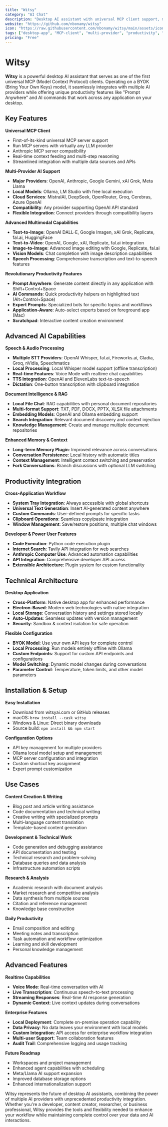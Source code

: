```yaml
---
title: "Witsy"
category: "AI Chat"
description: "Desktop AI assistant with universal MCP client support, multi-provider integration, and productivity features like Prompt Anywhere"
website: "https://github.com/nbonamy/witsy"
icon: "https://raw.githubusercontent.com/nbonamy/witsy/main/assets/icon.png"
tags: ["desktop-app", "MCP-client", "multi-provider", "productivity", "BYOK"]
pricing: "Free"
---
```


# Witsy

**Witsy** is a powerful desktop AI assistant that serves as one of the first universal MCP (Model Context Protocol) clients. Operating on a BYOK (Bring Your Own Keys) model, it seamlessly integrates with multiple AI providers while offering unique productivity features like "Prompt Anywhere" and AI commands that work across any application on your desktop.

## Key Features

**Universal MCP Client**
- First-of-its-kind universal MCP server support
- Run MCP servers with virtually any LLM provider
- Anthropic MCP server compatibility
- Real-time context feeding and multi-step reasoning
- Streamlined integration with multiple data sources and APIs

**Multi-Provider AI Support**
- **Major Providers**: OpenAI, Anthropic, Google Gemini, xAI Grok, Meta Llama
- **Local Models**: Ollama, LM Studio with free local execution
- **Cloud Services**: MistralAI, DeepSeek, OpenRouter, Groq, Cerebras, Azure OpenAI
- **Compatibility**: Any provider supporting OpenAI API standard
- **Flexible Integration**: Connect providers through compatibility layers

**Advanced Multimodal Capabilities**
- **Text-to-Image**: OpenAI DALL-E, Google Imagen, xAI Grok, Replicate, fal.ai, HuggingFace
- **Text-to-Video**: OpenAI, Google, xAI, Replicate, fal.ai integration
- **Image-to-Image**: Advanced image editing with Google, Replicate, fal.ai
- **Vision Models**: Chat completion with image description capabilities
- **Speech Processing**: Comprehensive transcription and text-to-speech features

**Revolutionary Productivity Features**
- **Prompt Anywhere**: Generate content directly in any application with Shift+Control+Space
- **AI Commands**: Quick productivity helpers on highlighted text (Alt+Control+Space)
- **Expert Prompts**: Specialized bots for specific topics and workflows
- **Application-Aware**: Auto-select experts based on foreground app (Mac)
- **Scratchpad**: Interactive content creation environment

## Advanced AI Capabilities

**Speech & Audio Processing**
- **Multiple STT Providers**: OpenAI Whisper, fal.ai, Fireworks.ai, Gladia, Groq, nVidia, Speechmatics
- **Local Processing**: Local Whisper model support (offline transcription)
- **Real-time Features**: Voice Mode with realtime chat capabilities
- **TTS Integration**: OpenAI and ElevenLabs text-to-speech
- **Dictation**: One-button transcription with clipboard integration

**Document Intelligence & RAG**
- **Local File Chat**: RAG capabilities with personal document repositories
- **Multi-format Support**: TXT, PDF, DOCX, PPTX, XLSX file attachments
- **Embedding Models**: OpenAI and Ollama embedding support
- **Search Integration**: Relevant document discovery and context injection
- **Knowledge Management**: Create and manage multiple document repositories

**Enhanced Memory & Context**
- **Long-term Memory Plugin**: Improved relevance across conversations
- **Conversation Persistence**: Local history with automatic titles
- **Context Management**: Intelligent context switching and preservation
- **Fork Conversations**: Branch discussions with optional LLM switching

## Productivity Integration

**Cross-Application Workflow**
- **System Tray Integration**: Always accessible with global shortcuts
- **Universal Text Generation**: Insert AI-generated content anywhere
- **Custom Commands**: User-defined prompts for specific tasks
- **Clipboard Operations**: Seamless copy/paste integration
- **Window Management**: Save/restore positions, multiple chat windows

**Developer & Power User Features**
- **Code Execution**: Python code execution plugin
- **Internet Search**: Tavily API integration for web searches
- **Anthropic Computer Use**: Advanced automation capabilities
- **API Integration**: Comprehensive developer API access
- **Extensible Architecture**: Plugin system for custom functionality

## Technical Architecture

**Desktop Application**
- **Cross-Platform**: Native desktop app for enhanced performance
- **Electron-Based**: Modern web technologies with native integration
- **Local Storage**: Conversation history and settings stored locally
- **Auto-Updates**: Seamless updates with version management
- **Security**: Sandbox & context isolation for safe operation

**Flexible Configuration**
- **BYOK Model**: Use your own API keys for complete control
- **Local Processing**: Run models entirely offline with Ollama
- **Custom Endpoints**: Support for custom API endpoints and configurations
- **Model Switching**: Dynamic model changes during conversations
- **Parameter Control**: Temperature, token limits, and other model parameters

## Installation & Setup

**Easy Installation**
- Download from witsyai.com or GitHub releases
- macOS: `brew install --cask witsy`
- Windows & Linux: Direct binary downloads
- Source build: `npm install && npm start`

**Configuration Options**
- API key management for multiple providers
- Ollama local model setup and management
- MCP server configuration and integration
- Custom shortcut key assignment
- Expert prompt customization

## Use Cases

**Content Creation & Writing**
- Blog post and article writing assistance
- Code documentation and technical writing
- Creative writing with specialized prompts
- Multi-language content translation
- Template-based content generation

**Development & Technical Work**
- Code generation and debugging assistance
- API documentation and testing
- Technical research and problem-solving
- Database queries and data analysis
- Infrastructure automation scripts

**Research & Analysis**
- Academic research with document analysis
- Market research and competitive analysis
- Data synthesis from multiple sources
- Citation and reference management
- Knowledge base construction

**Daily Productivity**
- Email composition and editing
- Meeting notes and transcription
- Task automation and workflow optimization
- Learning and skill development
- Personal knowledge management

## Advanced Features

**Realtime Capabilities**
- **Voice Mode**: Real-time conversation with AI
- **Live Transcription**: Continuous speech-to-text processing
- **Streaming Responses**: Real-time AI response generation
- **Dynamic Context**: Live context updates during conversations

**Enterprise Features**
- **Local Deployment**: Complete on-premise operation capability
- **Data Privacy**: No data leaves your environment with local models
- **Custom Integration**: API access for enterprise workflow integration
- **Multi-user Support**: Team collaboration features
- **Audit Trail**: Comprehensive logging and usage tracking

**Future Roadmap**
- Workspaces and project management
- Enhanced agent capabilities with scheduling
- Meta/Llama AI support expansion
- Improved database storage options
- Enhanced internationalization support

Witsy represents the future of desktop AI assistants, combining the power of multiple AI providers with unprecedented productivity integration. Whether you're a developer, content creator, researcher, or business professional, Witsy provides the tools and flexibility needed to enhance your workflow while maintaining complete control over your data and AI interactions.
